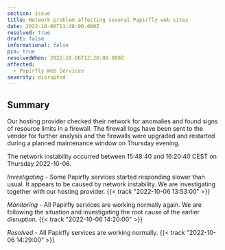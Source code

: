 ```yaml
---
section: issue
title: Network problem affecting several Papirfly web sites
date: 2022-10-06T11:48:00.000Z
resolved: true
draft: false
informational: false
pin: true
resolvedWhen: 2022-10-06T12:20:00.000Z
affected:
  - Papirfly Web Services
severity: disrupted
---
```


## Summary

Our hosting provider checked their network for anomalies and found signs of resource limits in a firewall. The firewall logs have been sent to the vendor for further analysis and the firewalls were upgraded and restarted during a planned maintenance window on Thursday evening. 

The network instability occurred between 15:48:40 and 16:20:40 CEST on Thursday 2022-10-06.

*Investigating* - Some Papirfly services started responding slower than usual. It appears to be caused by network instability. We are investigating together with our hosting provider. {{< track "2022-10-06 13:53:00" >}}

*Monitoring* - All Papirfly services are working normally again. We are following the situation and investigating the root cause of the earlier disruption. {{< track "2022-10-06 14:20:00" >}}

*Resolved* - All Papirfly services are working normally. {{< track "2022-10-06 14:29:00" >}}